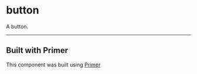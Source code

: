 # button
A button.

---

## Built with Primer

This component was built using [Primer](https://code.ldschurch.org/stash/projects/PRIMER/)
